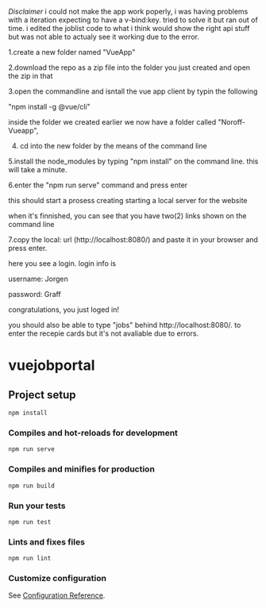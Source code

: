 *Disclaimer*
i could not make the app work poperly, i was having problems with a iteration expecting to have a v-bind:key. tried to solve it but ran out of time. i edited the joblist code to what i think would show the right api stuff but was not able to actualy see it working due to the error.

1.create a new folder named "VueApp"

2.download the repo as a zip file into the folder you just created and open the zip in that 

3.open the commandline and isntall the vue app client by typin the following

"npm install -g @vue/cli"

 inside the folder we created earlier we now have a folder called "Noroff-Vueapp", 

4. cd into the new folder by the means of the command line

5.install the node_modules by typing "npm install" on the command line. this will take a minute.

6.enter the "npm run serve" command and press enter

this should start a prosess creating starting a local server for the website

when it's finnished, you can see that you have two(2) links shown on the command line

7.copy the local: url (http://localhost:8080/) and paste it in your browser and press enter.


here you see a login. login info is

username: Jorgen

password: Graff


congratulations, you just loged in!

you should also be able to type "jobs" behind http://localhost:8080/. to enter the recepie cards but it's not avaliable due to errors.



# vuejobportal

## Project setup
```
npm install
```

### Compiles and hot-reloads for development
```
npm run serve
```

### Compiles and minifies for production
```
npm run build
```

### Run your tests
```
npm run test
```

### Lints and fixes files
```
npm run lint
```

### Customize configuration
See [Configuration Reference](https://cli.vuejs.org/config/).
